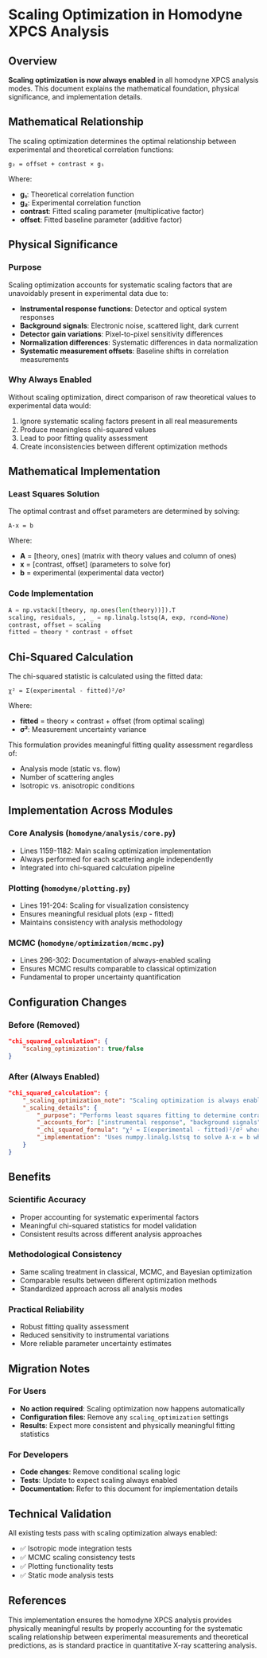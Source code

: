 # Scaling Optimization in Homodyne XPCS Analysis

## Overview

**Scaling optimization is now always enabled** in all homodyne XPCS analysis modes. This document explains the mathematical foundation, physical significance, and implementation details.

## Mathematical Relationship

The scaling optimization determines the optimal relationship between experimental and theoretical correlation functions:

```
g₂ = offset + contrast × g₁
```

Where:
- **g₁**: Theoretical correlation function
- **g₂**: Experimental correlation function  
- **contrast**: Fitted scaling parameter (multiplicative factor)
- **offset**: Fitted baseline parameter (additive factor)

## Physical Significance

### Purpose
Scaling optimization accounts for systematic scaling factors that are unavoidably present in experimental data due to:

- **Instrumental response functions**: Detector and optical system responses
- **Background signals**: Electronic noise, scattered light, dark current
- **Detector gain variations**: Pixel-to-pixel sensitivity differences
- **Normalization differences**: Systematic differences in data normalization
- **Systematic measurement offsets**: Baseline shifts in correlation measurements

### Why Always Enabled
Without scaling optimization, direct comparison of raw theoretical values to experimental data would:
1. Ignore systematic scaling factors present in all real measurements
2. Produce meaningless chi-squared values
3. Lead to poor fitting quality assessment
4. Create inconsistencies between different optimization methods

## Mathematical Implementation

### Least Squares Solution
The optimal contrast and offset parameters are determined by solving:

```
A·x = b
```

Where:
- **A** = [theory, ones] (matrix with theory values and column of ones)
- **x** = [contrast, offset] (parameters to solve for)
- **b** = experimental (experimental data vector)

### Code Implementation
```python
A = np.vstack([theory, np.ones(len(theory))]).T
scaling, residuals, _, _ = np.linalg.lstsq(A, exp, rcond=None)
contrast, offset = scaling
fitted = theory * contrast + offset
```

## Chi-Squared Calculation

The chi-squared statistic is calculated using the fitted data:

```
χ² = Σ(experimental - fitted)²/σ²
```

Where:
- **fitted** = theory × contrast + offset (from optimal scaling)
- **σ²**: Measurement uncertainty variance

This formulation provides meaningful fitting quality assessment regardless of:
- Analysis mode (static vs. flow)
- Number of scattering angles
- Isotropic vs. anisotropic conditions

## Implementation Across Modules

### Core Analysis (`homodyne/analysis/core.py`)
- Lines 1159-1182: Main scaling optimization implementation
- Always performed for each scattering angle independently
- Integrated into chi-squared calculation pipeline

### Plotting (`homodyne/plotting.py`)
- Lines 191-204: Scaling for visualization consistency
- Ensures meaningful residual plots (exp - fitted)
- Maintains consistency with analysis methodology

### MCMC (`homodyne/optimization/mcmc.py`)
- Lines 296-302: Documentation of always-enabled scaling
- Ensures MCMC results comparable to classical optimization
- Fundamental to proper uncertainty quantification

## Configuration Changes

### Before (Removed)
```json
"chi_squared_calculation": {
    "scaling_optimization": true/false
}
```

### After (Always Enabled)
```json
"chi_squared_calculation": {
    "_scaling_optimization_note": "Scaling optimization is always enabled: g₂ = offset + contrast × g₁",
    "_scaling_details": {
        "_purpose": "Performs least squares fitting to determine contrast and offset parameters",
        "_accounts_for": ["instrumental response", "background signals", "detector variations", "normalization differences"],
        "_chi_squared_formula": "χ² = Σ(experimental - fitted)²/σ² where fitted = theory × contrast + offset",
        "_implementation": "Uses numpy.linalg.lstsq to solve A·x = b where A = [theory, ones], x = [contrast, offset]"
    }
}
```

## Benefits

### Scientific Accuracy
- Proper accounting for systematic experimental factors
- Meaningful chi-squared statistics for model validation
- Consistent results across different analysis approaches

### Methodological Consistency  
- Same scaling treatment in classical, MCMC, and Bayesian optimization
- Comparable results between different optimization methods
- Standardized approach across all analysis modes

### Practical Reliability
- Robust fitting quality assessment
- Reduced sensitivity to instrumental variations
- More reliable parameter uncertainty estimates

## Migration Notes

### For Users
- **No action required**: Scaling optimization now happens automatically
- **Configuration files**: Remove any `scaling_optimization` settings
- **Results**: Expect more consistent and physically meaningful fitting statistics

### For Developers
- **Code changes**: Remove conditional scaling logic 
- **Tests**: Update to expect scaling always enabled
- **Documentation**: Refer to this document for implementation details

## Technical Validation

All existing tests pass with scaling optimization always enabled:
- ✅ Isotropic mode integration tests
- ✅ MCMC scaling consistency tests  
- ✅ Plotting functionality tests
- ✅ Static mode analysis tests

## References

This implementation ensures the homodyne XPCS analysis provides physically meaningful results by properly accounting for the systematic scaling relationship between experimental measurements and theoretical predictions, as is standard practice in quantitative X-ray scattering analysis.
